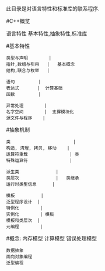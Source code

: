 此目录是对语言特性和标准库的联系程序.


#C++概览

语言特性
基本特性,抽象特性,标准库

#基本特性

	类型与声明        | 
	指针,数组与引用   |   基本概念
	结构,联合与枚举   | 

	语句         | 
	表达式       |  计算基础 
	函数         | 

	异常处理        | 
	名字空间        |  支撑模块化 
	源文件与程序    | 


#抽象机制

	类                        | 
	构造, 清理, 拷贝, 移动    | 
	运算符重载                | 类
	特殊运算符                | 

	派生类              | 
	类层次              |   类继承 
	运行时类型信息      | 

	模板          | 
	泛型程序设计  | 
	特例化        | 
	实例化        | 模板
	模板和类层次  | 
	元编程        | 

#概念:
	内存模型
	计算模型
	错误处理模型

	数据抽象
	面向对象编程
	泛型编程

